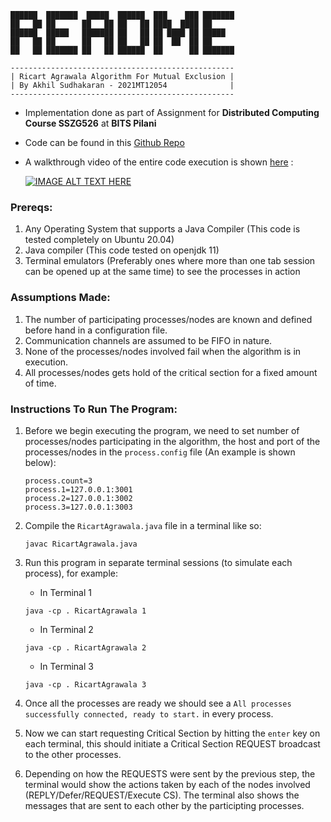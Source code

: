 ```
██████  ███████  █████  ██████  ███    ███ ███████ 
██   ██ ██      ██   ██ ██   ██ ████  ████ ██      
██████  █████   ███████ ██   ██ ██ ████ ██ █████   
██   ██ ██      ██   ██ ██   ██ ██  ██  ██ ██      
██   ██ ███████ ██   ██ ██████  ██      ██ ███████ 

--------------------------------------------------
| Ricart Agrawala Algorithm For Mutual Exclusion |
| By Akhil Sudhakaran - 2021MT12054              |
--------------------------------------------------
```

- Implementation done as part of Assignment for **Distributed Computing Course SSZG526** at **BITS Pilani**
- Code can be found in this [Github Repo](https://github.com/Akhilsudh/BITS-Assignment/tree/master/Semester%201/Distributed%20Computing)
- A walkthrough video of the entire code execution is shown [here](https://youtu.be/KHTUzgayibg) :

  [![IMAGE ALT TEXT HERE](https://img.youtube.com/vi/KHTUzgayibg/0.jpg)](https://youtu.be/KHTUzgayibg)

### Prereqs:
1. Any Operating System that supports a Java Compiler (This code is tested completely on Ubuntu 20.04)
2. Java compiler (This code tested on openjdk 11)
3. Terminal emulators (Preferably ones where more than one tab session can be opened up at the same time) to see the processes in action

### Assumptions Made:
1. The number of participating processes/nodes are known and defined before hand in a configuration file.
2. Communication channels are assumed to be FIFO in nature.
3. None of the processes/nodes involved fail when the algorithm is in execution. 
4. All processes/nodes gets hold of the critical section for a fixed amount of time.

### Instructions To Run The Program:
1. Before we begin executing the program, we need to set number of processes/nodes participating in the algorithm, the host and port of the processes/nodes in the `process.config` file (An example is shown below):
    ```
    process.count=3
    process.1=127.0.0.1:3001
    process.2=127.0.0.1:3002
    process.3=127.0.0.1:3003
    ```

2. Compile the `RicartAgrawala.java` file in a terminal like so:
    ```
    javac RicartAgrawala.java
    ```

3. Run this program in separate terminal sessions (to simulate each process), for example:
    * In Terminal 1
    ```
    java -cp . RicartAgrawala 1
    ```

    * In Terminal 2
    ```
    java -cp . RicartAgrawala 2
    ```

    * In Terminal 3
    ```
    java -cp . RicartAgrawala 3
    ```

4. Once all the processes are ready we should see a `All processes successfully connected, ready to start.` in every process.

5. Now we can start requesting Critical Section by hitting the `enter` key on each terminal, this should initiate a Critical Section REQUEST broadcast to the other processes.

6. Depending on how the REQUESTS were sent by the previous step, the terminal would show the actions taken by each of the nodes involved (REPLY/Defer/REQUEST/Execute CS). The terminal also shows the messages that are sent to each other by the participting processes.
